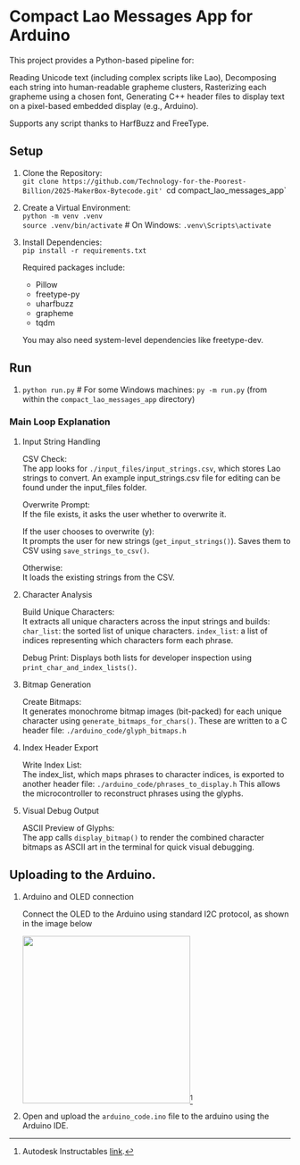 # Compact Lao Messages App for Arduino

This project provides a Python-based pipeline for:

Reading Unicode text (including complex scripts like Lao),
Decomposing each string into human-readable grapheme clusters,
Rasterizing each grapheme using a chosen font,
Generating C++ header files to display text on a pixel-based embedded display (e.g., Arduino).

Supports any script thanks to HarfBuzz and FreeType.

## Setup

1. Clone the Repository:  
`git clone https://github.com/Technology-for-the-Poorest-Billion/2025-MakerBox-Bytecode.git'
`cd compact_lao_messages_app`  
2. Create a Virtual Environment:  
`python -m venv .venv`  
`source .venv/bin/activate`   # On Windows: `.venv\Scripts\activate`
3. Install Dependencies:  
`pip install -r requirements.txt`  

    Required packages include:
    * Pillow
    * freetype-py
    * uharfbuzz
    * grapheme
    * tqdm

    You may also need system-level dependencies like freetype-dev.

## Run

1. `python run.py` # For some Windows machines: `py -m run.py` (from within the `compact_lao_messages_app` directory)

### Main Loop Explanation

1.  Input String Handling

    CSV Check:  
    The app looks for `./input_files/input_strings.csv`, which stores Lao strings to convert. An example input_strings.csv file for editing can be found under the input_files folder.

    Overwrite Prompt:  
    If the file exists, it asks the user whether to overwrite it.
    
    If the user chooses to overwrite (y):  
    It prompts the user for new strings (`get_input_strings()`).
    Saves them to CSV using `save_strings_to_csv()`.

    Otherwise:  
    It loads the existing strings from the CSV.

3.  Character Analysis

    Build Unique Characters:  
    It extracts all unique characters across the input strings and builds:
    `char_list`: the sorted list of unique characters.
    `index_list`: a list of indices representing which characters form each phrase.

     Debug Print:
    Displays both lists for developer inspection using `print_char_and_index_lists()`.

4.  Bitmap Generation

    Create Bitmaps:  
    It generates monochrome bitmap images (bit-packed) for each unique character using `generate_bitmaps_for_chars()`.
    These are written to a C header file: `./arduino_code/glyph_bitmaps.h`

5.  Index Header Export

    Write Index List:  
    The index_list, which maps phrases to character indices, is exported to another header file:
    `./arduino_code/phrases_to_display.h`
    This allows the microcontroller to reconstruct phrases using the glyphs.

6.  Visual Debug Output

    ASCII Preview of Glyphs:  
    The app calls `display_bitmap()` to render the combined character bitmaps as ASCII art in the terminal for quick visual debugging.

## Uploading to the Arduino. 

1.  Arduino and OLED connection

    Connect the OLED to the Arduino using standard I2C protocol, as shown in the image below


    <img src="https://github.com/user-attachments/assets/4d621d55-6ca1-4c4c-ba90-db2016acd8e0" width="300">[^1]

3. Open and upload the `arduino_code.ino` file to the arduino using the Arduino IDE.


[^1]: Autodesk Instructables [link](https://www.instructables.com/OLED-I2C-DISPLAY-WITH-ARDUINO-Tutorial/).

